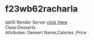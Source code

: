 # f23wb62racharla
lab10
Render Server [click Here](https://f23wa62racharla.onrender.com) <br>
Class:Desserts.
<br>
Attributes: Dessert Name,Calories ,Price .




